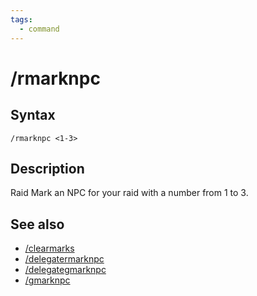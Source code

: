 ```yaml
---
tags:
  - command
---
```


# /rmarknpc

## Syntax

<!--cmd-syntax-start-->
```eqcommand
/rmarknpc <1-3>
```
<!--cmd-syntax-end-->

## Description

<!--cmd-desc-start-->
Raid Mark an NPC for your raid with a number from 1 to 3.
<!--cmd-desc-end-->

## See also

- [/clearmarks](cmd-clearmarks.md)
- [/delegatermarknpc](cmd-delegatermarknpc.md)
- [/delegategmarknpc](cmd-delegategmarknpc.md)
- [/gmarknpc](cmd-gmarknpc.md)